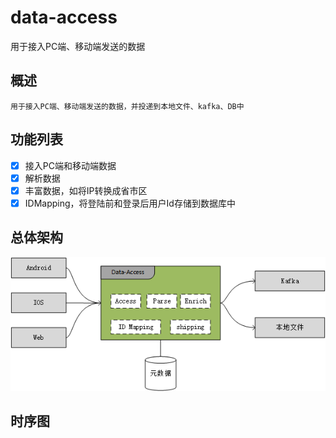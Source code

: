 # data-access
用于接入PC端、移动端发送的数据

## 概述
    用于接入PC端、移动端发送的数据，并投递到本地文件、kafka、DB中
## 功能列表
- [x] 接入PC端和移动端数据
- [x] 解析数据
- [x] 丰富数据，如将IP转换成省市区
- [x] IDMapping，将登陆前和登录后用户Id存储到数据库中 

## 总体架构

![image](https://raw.githubusercontent.com/flexible-data/markdown-photos/dev/data-access/%E6%80%BB%E4%BD%93%E6%9E%B6%E6%9E%84%E5%9B%BE.png)

## 时序图
